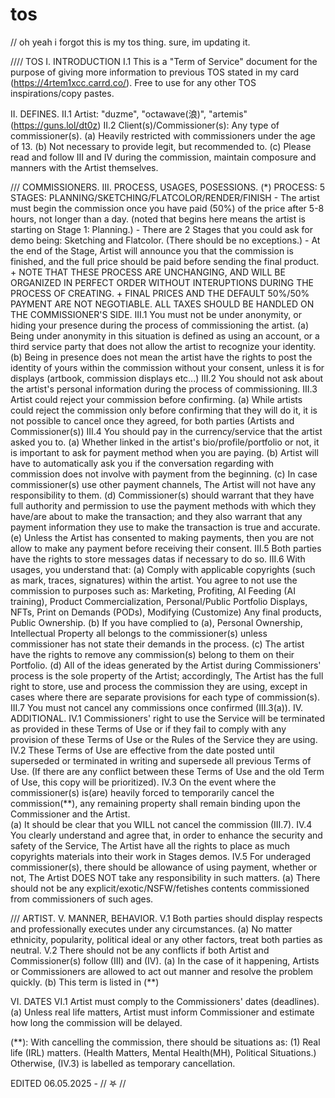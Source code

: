 # tos
// oh yeah i forgot this is my tos thing. sure, im updating it. 

//// TOS
I. INTRODUCTION
I.1 This is a "Term of Service" document for the purpose of giving more information to previous TOS stated in my card (https://4rtem1xcc.carrd.co/). Free to use for any other TOS inspirations/copy pastes. 
 
II. DEFINES.
II.1 Artist: "duzme", "octawave(浪)", "artemis" (https://guns.lol/dt0z)
II.2 Client(s)/Commissioner(s): Any type of commissioner(s).
   (a) Heavily restricted with commissioners under the age of 13.
   (b) Not necessary to provide legit, but recommended to.
   (c) Please read and follow III and IV during the commission, maintain composure and manners with the Artist themselves.
 
/// COMMISSIONERS.
III. PROCESS, USAGES, POSESSIONS.
  (*) PROCESS: 5 STAGES: PLANNING/SKETCHING/FLATCOLOR/RENDER/FINISH
     - The artist must begin the commission once you have paid (50%) of the price after 5-8 hours, not longer than a day. (noted that begins here means the artist is starting on Stage 1: Planning.)
     - There are 2 Stages that you could ask for demo being: Sketching and Flatcolor. (There should be no exceptions.)
     - At the end of the Stage, Artist will announce you that the commission is finished, and the full price should be paid before sending the final product.
     + NOTE THAT THESE PROCESS ARE UNCHANGING, AND WILL BE ORGANIZED IN PERFECT ORDER WITHOUT INTERUPTIONS DURING THE PROCESS OF CREATING.
     + FINAL PRICES AND THE DEFAULT 50%/50% PAYMENT ARE NOT NEGOTIABLE. ALL TAXES SHOULD BE HANDLED ON THE COMMISSIONER'S SIDE.
III.1 You must not be under anonymity, or hiding your presence during the process of commissioning the artist.
   (a) Being under anonymity in this situation is defined as using an account, or a third service party that does not allow the artist to recognize your identity.
   (b) Being in presence does not mean the artist have the rights to post the identity of yours within the commission without your consent, unless it is for displays (artbook, commission displays etc...)
III.2 You should not ask about the artist's personal information during the process of commissioning.
III.3 Artist could reject your commission before confirming.
   (a) While artists could reject the commission only before confirming that they will do it, it is not possible to cancel once they agreed, for both parties (Artists and Commissioner(s))
III.4 You should pay in the currency/service that the artist asked you to.
   (a) Whether linked in the artist's bio/profile/portfolio or not, it is important to ask for payment method when you are paying.
   (b) Artist will have to automatically ask you if the conversation regarding with commission does not involve with payment from the beginning.
   (c) In case commissioner(s) use other payment channels, The Artist will not have any responsibility to them.
   (d) Commissioner(s) should warrant that they have full authority and permission to use the payment methods with which they have/are about to make the transaction; and they also warrant that any payment information they use to make the transaction is true and accurate.
   (e) Unless the Artist has consented to making payments, then you are not allow to make any payment before receiving their consent.
III.5 Both parties have the rights to store messages datas if necessary to do so.
III.6 With usages, you understand that:
   (a) Comply with applicable copyrights (such as mark, traces, signatures) within the artist. You agree to not use the commission to purposes such as: Marketing, Profiting, AI Feeding (AI training), Product Commercialization, Personal/Public Portfolio Displays, NFTs, Print on Demands (PODs), Modifying (Customize) Any final products, Public Ownership.
   (b) If you have complied to (a), Personal Ownership, Intellectual Property all belongs to the commissioner(s) unless commissioner has not state their demands in the process.
   (c) The artist have the rights to remove any commission(s) belong to them on their Portfolio.
   (d) All of the ideas generated by the Artist during Commissioners' process is the sole property of the Artist; accordingly, The Artist has the full right to store, use and process the commission they are using, except in cases where there are separate provisions for each type of commission(s).
III.7 You must not cancel any commissions once confirmed (III.3(a)).
IV. ADDITIONAL.
IV.1 Commissioners' right to use the Service will be terminated as provided in these Terms of Use or if they fail to comply with any provision of these Terms of Use or the Rules of the Service they are using.
IV.2 These Terms of Use are effective from the date posted until superseded or terminated in writing and supersede all previous Terms of Use. (If there are any conflict between these Terms of Use and the old Term of Use, this copy will be prioritized).
IV.3 On the event where the commissioner(s) is(are) heavily forced to temporarily cancel the commission(**), any remaining property shall remain binding upon the Commissioner and the Artist.  
  (a) It should be clear that you WILL not cancel the commission (III.7).
IV.4 You clearly understand and agree that, in order to enhance the security and safety of the Service, The Artist have all the rights to place as much copyrights materials into their work in Stages demos.
IV.5 For underaged commissioner(s), there should be allowance of using payment, whether or not, The Artist DOES NOT take any responsibility in such matters.
  (a) There should not be any explicit/exotic/NSFW/fetishes contents commissioned from commissioners of such ages.
 
/// ARTIST.
V. MANNER, BEHAVIOR.
V.1 Both parties should display respects and professionally executes under any circumstances.
 (a) No matter ethnicity, popularity, political ideal or any other factors, treat both parties as neutral.
V.2 There should not be any conflicts if both Artist and Commissioner(s) follow (III) and (IV).
 (a) In the case of it happening, Artists or Commissioners are allowed to act out manner and resolve the problem quickly.
 (b) This term is listed in (**)
 
VI. DATES 
VI.1 Artist must comply to the Commissioners' dates (deadlines).
 (a) Unless real life matters, Artist must inform Commissioner and estimate how long the commission will be delayed.
 
(**): With cancelling the commission, there should be situations as:
 (1) Real life (IRL) matters. (Health Matters, Mental Health(MH), Political Situations.) 
Otherwise, (IV.3) is labelled as temporary cancellation.
 
EDITED 06.05.2025 - // 𖤐 // 


